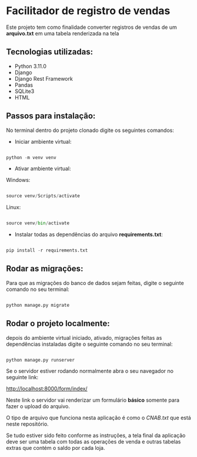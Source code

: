 # Facilitador de registro de vendas 

Este projeto tem como finalidade converter registros de vendas de um **arquivo.txt** em uma tabela renderizada na tela


## Tecnologias utilizadas: 

+ Python 3.11.0
+ Django
+ Django Rest Framework 
+ Pandas 
+ SQLite3
+ HTML


## Passos para instalação: 


No terminal dentro do projeto clonado digite os seguintes comandos: 

+ Iniciar ambiente virtual:

~~~python

python -m venv venv

~~~


+ Ativar ambiente virtual:

Windows:
~~~python

source venv/Scripts/activate

~~~

Linux:
~~~python

source venv/bin/activate

~~~


+ Instalar todas as dependências do arquivo **requirements.txt**:

~~~python

pip install -r requirements.txt

~~~


## Rodar as migrações: 


Para que as migrações do banco de dados sejam feitas, digite o seguinte comando no seu terminal:


~~~python 

python manage.py migrate

~~~


## Rodar o projeto localmente: 


depois do ambiente virtual iniciado, ativado, migrações feitas as dependências instaladas digite o seguinte comando no seu terminal:

~~~python 

python manage.py runserver 

~~~

Se o servidor estiver rodando normalmente abra o seu navegador no seguinte link: 

<http://localhost:8000/form/index/>



Neste link o servidor vai renderizar um formulário **básico** somente para fazer o upload do arquivo. 

O tipo de arquivo que funciona nesta aplicação é como o *CNAB.txt* que está neste repositório.

Se tudo estiver sido feito conforme as instruções, a tela final da aplicação deve ser uma tabela com todas as operações de venda e outras tabelas extras que contém o saldo por cada loja.
